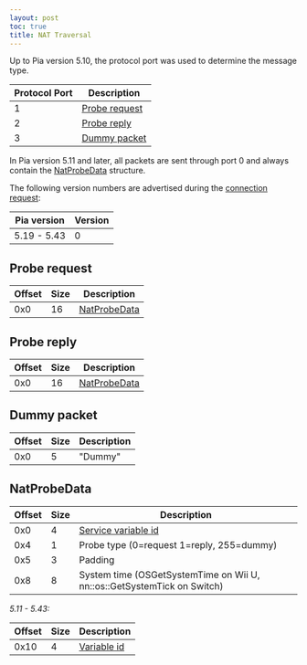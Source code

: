 ```yaml
---
layout: post
toc: true
title: NAT Traversal
---
```


Up to Pia version 5.10, the protocol port was used to determine the message type.

| Protocol Port | Description                     |
|---------------|---------------------------------|
| 1             | [Probe request](#probe-request) |
| 2             | [Probe reply](#probe-reply)     |
| 3             | [Dummy packet](#dummy-packet)   |

In Pia version 5.11 and later, all packets are sent through port 0 and always contain the [NatProbeData](#natprobedata) structure.

The following version numbers are advertised during the [connection request](/docs/pia/protocols/station):

| Pia version | Version |
|-------------|---------|
| 5.19 - 5.43 | 0       |

## Probe request

| Offset | Size | Description                   |
|--------|------|-------------------------------|
| 0x0    | 16   | [NatProbeData](#natprobedata) |

## Probe reply

| Offset | Size | Description                   |
|--------|------|-------------------------------|
| 0x0    | 16   | [NatProbeData](#natprobedata) |

## Dummy packet

| Offset | Size | Description |
|--------|------|-------------|
| 0x0    | 5    | "Dummy"     |

## NatProbeData

| Offset | Size | Description                                                             |
|--------|------|-------------------------------------------------------------------------|
| 0x0    | 4    | [Service variable id](/docs/pia/types#service-variable-id)              |
| 0x4    | 1    | Probe type (0=request 1=reply, 255=dummy)                               |
| 0x5    | 3    | Padding                                                                 |
| 0x8    | 8    | System time (OSGetSystemTime on Wii U, nn::os::GetSystemTick on Switch) |

*5.11 - 5.43:*

| Offset | Size | Description                                |
|--------|------|--------------------------------------------|
| 0x10   | 4    | [Variable id](/docs/pia/types#variable-id) |
